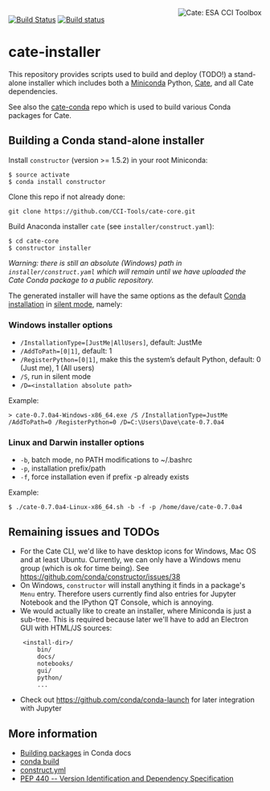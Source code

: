 <img alt="Cate: ESA CCI Toolbox" align="right" src="https://raw.githubusercontent.com/CCI-Tools/cate-core/master/doc/source/_static/logo/cci-toolbox-logo-latex.jpg" />

[![Build Status](https://travis-ci.org/CCI-Tools/cate-installer.svg?branch=master)](https://travis-ci.org/CCI-Tools/cate-installer)
[![Build status](https://ci.appveyor.com/api/projects/status/4ej06e61s9ae8f33/branch/master?svg=true)](https://ci.appveyor.com/project/ccitools/cate-installer/branch/master)

# cate-installer

This repository provides scripts used to build and deploy (TODO!)
a stand-alone installer which includes both a
[Miniconda](https://conda.io/miniconda.html) Python, 
[Cate](https://github.com/CCI-Tools/cate-core), and all Cate dependencies. 
 
See also the [cate-conda](https://github.com/CCI-Tools/cate-conda) repo 
which is used to build various Conda packages for Cate.


## Building a Conda stand-alone installer

Install `constructor` (version >= 1.5.2) in your root Miniconda:

    $ source activate
    $ conda install constructor

Clone this repo if not already done:

    git clone https://github.com/CCI-Tools/cate-core.git

Build Anaconda installer `cate` (see `installer/construct.yaml`):

    $ cd cate-core
    $ constructor installer

*Warning: there is still an absolute (Windows) path in `installer/construct.yaml` which will remain
until we have uploaded the Cate Conda package to a public repository.*

The generated installer will have the same options as the default
[Conda installation](https://conda.io/docs/installation.html) in 
[silent mode](https://conda.io/docs/help/silent.html), namely:

### Windows installer options

* `/InstallationType=[JustMe|AllUsers]`, default: JustMe
* `/AddToPath=[0|1]`, default: 1
* `/RegisterPython=[0|1]`, make this the system’s default Python, default: 0 (Just me), 1 (All users)
* `/S`, run in silent mode
* `/D=<installation absolute path>`

Example:

    > cate-0.7.0a4-Windows-x86_64.exe /S /InstallationType=JustMe /AddToPath=0 /RegisterPython=0 /D=C:\Users\Dave\cate-0.7.0a4

### Linux and Darwin installer options

* `-b`, batch mode, no PATH modifications to ~/.bashrc
* `-p`, installation prefix/path
* `-f`, force installation even if prefix -p already exists

Example:

    $ ./cate-0.7.0a4-Linux-x86_64.sh -b -f -p /home/dave/cate-0.7.0a4

## Remaining issues and TODOs

* For the Cate CLI, we'd like to have desktop icons for Windows, Mac OS and at least Ubuntu.
  Currently, we can only have a Windows menu group (which is ok for time being).
  See https://github.com/conda/constructor/issues/38
* On Windows, `constructor` will install anything it finds in a package's `Menu` entry.
  Therefore users currently find also entries for Jupyter Notebook and the IPython QT Console, 
  which is annoying.
* We would actually like to create an installer, where Miniconda is just a sub-tree. 
  This is required because later we'll have to add an Electron GUI with HTML/JS sources:
```
    <install-dir>/
        bin/
        docs/
        notebooks/
        gui/
        python/
        ...
```
* Check out https://github.com/conda/conda-launch for later integration with Jupyter 

## More information

* [Building packages](http://conda.pydata.org/docs/building/build.html) in Conda docs
* [conda build](http://conda.pydata.org/docs/commands/build/conda-build.html)
* [construct.yml](https://github.com/conda/constructor/blob/master/CONSTRUCT.md)
* [PEP 440 -- Version Identification and Dependency Specification](https://www.python.org/dev/peps/pep-0440/)


